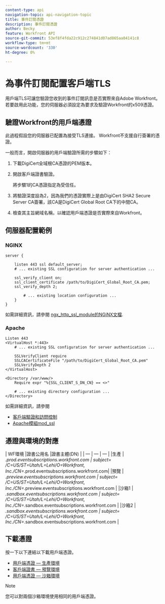 ```yaml
---
content-type: api
navigation-topic: api-navigation-topic
title: 事件訂閱憑證
description: 事件訂閱憑證
author: Becky
feature: Workfront API
source-git-commit: 53ef8f4fda22c912c274841d07ad865aa04141c8
workflow-type: tm+mt
source-wordcount: '330'
ht-degree: 0%

---
```


# 為事件訂閱配置客戶端TLS

<!--Configuring Client TLS for Event Subscription
Steps to Verify Workfront's Client Certificate
Examples for Server configuration
NGINX
Apache
Certificate to Environment Mapping
Certificates
Production
Preview
Sandbox 1
Sandbox 2
-->

用戶端TLS可讓您驗證您收到的事件訂閱訊息是否實際來自Adobe Workfront。 若要啟用此功能，您的伺服器必須設定為要求及驗證Workfront的x509憑證。


## 驗證Workfront的用戶端憑證

此過程假設您的伺服器已配置為接受TLS連接。 Workfront不支援自行簽署的憑證。

一般而言，開啟伺服器的用戶端驗證所需的步驟如下：

1. 下載DigiCert全域根CA憑證的PEM版本。
1. 開啟客戶端證書驗證。

   將步驟1的CA憑證指定為受信任。

1. 將驗證深度設為2，因為我們的憑證實際上是由DigiCert SHA2 Secure Server CA簽署，該CA是DigiCert Global Root CA下的中間CA。
1. 檢查其主旨網域名稱，以確認用戶端憑證是否實際來自Workfront。

## 伺服器配置範例

### NGINX

```
server {

    listen 443 ssl default_server;
    # ... existing SSL configuration for server authentication ...

    ssl_verify_client on;
    ssl_client_certificate /path/to/DigiCert_Global_Root_CA.pem;
    ssl_verify_depth 2;

        # ... existing location configuration ...
    }
}
```

如需詳細資訊，請參閱 [ngx_http_ssl_module的NGiNX文檔](http://nginx.org/en/docs/http/ngx_http_ssl_module.html).

### Apache

```
Listen 443
<VirtualHost *:443>
    # ... existing SSL configuration for server authentication ...

    SSLVerifyClient require
    SSLCACertificateFile "/path/to/DigiCert_Global_Root_CA.pem"
    SSLVerifyDepth 2
</VirtualHost>

<Directory /var/www/>
    Require expr "%{SSL_CLIENT_S_DN_CN} == <>"

    # ... existing directory configuration ...
</Directory>
```

如需詳細資訊，請參閱

* [客戶端驗證和訪問控制](https://httpd.apache.org/docs/2.4/ssl/ssl_howto.html#accesscontrol)
* [Apache模組mod_ssl](https://httpd.apache.org/docs/2.4/mod/mod_ssl.html)
 

## 憑證與環境的對應

| WF環境 |證書公用名 |證書主體(DN) | | — | — | — | |生產 | *.prod.eventsubscriptions.workfront.com | subject= /C=US/ST=Utah/L=Lehi/O=Workfront, Inc./CN=*.prod.eventsubscriptions.workfront.com| |預覽 | *.preview.eventsubscriptions.workfront.com | subject= /C=US/ST=Utah/L=Lehi/O=Workfront, Inc./CN=*.preview.eventsubscriptions.workfront.com | |沙箱1 | *.sandbox.eventsubscriptions.workfront.com | subject= /C=US/ST=Utah/L=Lehi/O=Workfront, Inc./CN=*.sandbox.eventsubscriptions.workfront.com | |沙箱2 | *.sandbox.eventsubscriptions.workfront.com | subject= /C=US/ST=Utah/L=Lehi/O=Workfront, Inc./CN=*.sandbox.eventsubscriptions.workfront.com |

## 下載憑證

按一下以下連結以下載用戶端憑證。

* [用戶端憑證 — 生產環境](https://cdn.experience.workfront.com/Documentation/Event+Subscriptions/event_subscription_dec_2022_production.crt)
* [客戶端證書 — 預覽環境](https://cdn.experience.workfront.com/Documentation/Event+Subscriptions/event_subscription_dec_2022_preview.crt)
* [用戶端憑證 — 沙箱環境](https://cdn.experience.workfront.com/Documentation/Event+Subscriptions/event_subscription_dec_2022_sandboxes.crt)

>[!NOTE]
>
>您可以對兩個沙箱環境使用相同的用戶端憑證。

